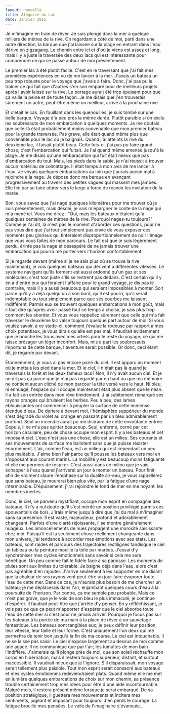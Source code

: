 ```yaml
---
layout: nouvelle
title: Alégorie du Lac
date: Janvier 2015
---
```


Je m'imagine en train de rêver. Je suis plongé dans la mer à quelque milliers de mètres de la rive. On regardant à côté de moi, parti dans une autre direction, la barque que j'ai laissée sur la plage en entrant dans l'eau dérive en zigzagang. Le chemin entre ici et d'où je viens est assez et long, mais il y a juste la traversée des deux lacs qui est intéressante pour comprendre ce qui se passe autour de moi présentement.

Le premier lac à été plutôt facile. C'est en le traversant que j'ai fait mes premiêres expériences en vu de me lancer à la mer. J'avais un bateau un peu trop robuste pour le voyage que j'avais à faire. Donc, j'ai pas pu le trainer ce qui fait que d'autres s'en son emparé pour de meilleurs projets après l'avoir laissé sur la rive. Le portage aurait été trop épuisant pour que ça vaille la peine et de toute façon. Je me disais que j'en trouverais sûrement un autre, peut-être même un meilleur, arrivé à la prochaine rive.

Et c'était le cas. En fouillant dans les quenouilles, je suis tombé sur une belle barque. Voyage d'à peu près la même durée. Plutôt paisible si on exclu les soubresauts de mon embarcation à quelques moments. Je me doutais que celle-là était probablement moins convenable que mon premier bateau pour la grande traversée. Pas grave, elle était quand même plus que convenable pour le lac où je baignais. Quand j'ai atteints la rive du deuxième lac, il faisait plutôt beau. Cette fois-ci, j'ai pas pu faire grand chose; c'est l'embarcation qui fuitait. Je l'ai quand même amenée jusqu'à la plage. Je me disais qu'une embaracation qui fuit était mieux que pas d'embarcation du tout. Mais, les pieds dans le sable, je n'ai réussit à trouver aucun matériau de colmattage. Il était temps à mon avis de me lancer à l'eau. Je voyais quelques embarcations au loin que j'aurais aucun mal à rejoindre à la nage. Je dépose donc ma barque en avançant progressivement au travers des petites vagues qui massent mes jambes. Elle fini par se faire attirer vers le large à force de recvoir les invitation de la marée.

Bon, vous savez que j'ai nagé quelques kilomètres pour me trouver où je suis présentement, mais désolé, je vais m'épargner le conte de la nage qui m'a mené ici. Vous me direz : "Oui, mais les bateaux n'étaient qu'à quelques centaines de mètres de la rive. Pourquoi nages-tu toujours?" Comme je l'ai dit, là n'est pas le moment d'aborder ces questions, pour ne pas vous dire que j'ai tout simplement pas envie de vous exposer ces moments peu glorieux qui tinteraient disproportionnelement de noir l'image que vous vous faites de mon parcours. Le fait est que je suis légèrement perdu, érinté pas la nage et désespéré de ne jamais trouver une embarcation qui pourra me porter vers l'horizon confortablement.

Si je regarde devant (même si je ne sais plus où se trouve la rive maintenant), je vois quelques bateaux qui dérivent a différentes vitesses. Le système navigant qu'ils forment est aussi ordonné qu'un gaz et ses molécules; c'est tout juste s'ils se rentrent pas dedans. C'est certain qu'il y en a d'entre eux qui feraient l'affaire pour le grand voyage, je dis pas le contraire, mais il y a aussi beaucoup qui seraient impossibles à monter. Soit parce qu'il y a déjà quelqu'un à son bord, qu'il est pourri, qu'il serait indomptable ou tout simplement parce que ses courbes me laissent indifférent. Parmis eux se trouvent quelques embarcations à mon goût, mais il faut dire qu'après avoir passé tout ce temps à choisir, je sais plus trop comment les aborder. Et vous vous rappellez sûrement que celle qui m'a fait traverser le deuxième lac valse toujours quelque part autour de moi. Si vous voulez savoir, à ce stade-ci, comment j'évalue la rodeuse par rapport à mes choix potentiaux, je vous dirais qu'elle est pas mal. Il faudrait évidemment que je bouche les trous avec mes orteils pour le reste du voyage; ce qui me laisse présager un léger inconfort. Mais, mis à part les soubresauts importuns de cette barque, l'aventure serait possible. Or donc, ceci étant dit, je regarde par devant.

Étonnemment, je vous ai pas encore parlé du ciel. Il est apparu au moment où je mettais les pied dans la mer. Et le ciel, il n'était pas là quand je traversais la forêt et les deux fameux lacs? Non, il n'y avait aucun ciel. Et je ne dit pas ça parce que je n'ai pas regardé par en haut ou que ma mémoire ne contient aucun cliché de mon parcour la tête versé vers le haut. Ni bleu, ni ennuagé, l'espace qu'il occupe maintenant était plus absent que le néan. Il a fait son entrée dans mon rêve timidement. J'ai subitement remarqué ses rayons orangés qui brulaient les herbes. Peu à peu, des lames éblouissantes ont commencer à peupler la surface de cette immense étendue d'eau. De deriere à devant moi, l'hémisphère suppérieur du monde s'est dégradé du violet au orange en passant par un bleu admirablement profond. Seul un incendie aurait pu me distraire de cette envoûtante entrée. Depuis, il ne m'a pas quitter beaucoup. Seul, enfermé, cerné par cet horizon circulaire, peu de chose occupe mon esprit. Il y a les bateaux et cet imposant ciel. L'eau n'est pas une chose, elle est un milieu. Ses courants et ses mouvements de surface me ballotent sans que je puisse résister énormément. L'air, comme l'eau, est un milieu qui est cependant un peu plus maléable. J'aime bien l'air parce qu'il pousse les bateaux vers moi en s'opposant aux courant marins. La mobilité y est beaucoup moins fatiguante et elle me permers de respirer. C'est aussi dans ce milieu que je vais échapper à l'eau quand j'arriverai un jour à monter un bateau. Pour finir, afin de vraiment claure l'emphase sur la dualité air-eau, je vous rappellerez que sans bateau, je mourerai bien plus vite, par la fatigue d'une nage interminable. D'épuisement, j'irai rejoindre le fond de mer en me noyant, les membres inertes.

Donc, le ciel, ce parvenu mystifiant, occupe mon esprit en compagnie des bateaux. Il n'y a nul doute qu'il s'est mérité un position privilégié parmis ces épouvantails de bois. J'irais même jusqu'à dire que j'ai du mal à m'imaginer sans sa présence. Il est vaste, majeusteux, profond et adorablement changeant. Parfois d'une clarté réjoissante, il se montre généralement nuageux. Les amoncellements de nues propagent une morosité saisissante chez moi. Puisqu'il est la seulement chose réellement changeante dans mon univers, j'ai tendance à accorder mes émotions avec ses états. Les bateaux, sont raides et parcours des trajectoires rectilignes tandisque le ciel un tableau ou la peinture mouille la toile par marées. J'essai d'y synchroniser mes cycles émotionnels sans savoir si cela me sera bénéfique. Un peu comme fait le fidèle face à sa paroisse. Les moments de pluies sont aux limites du tolérable. Je baigne déjà dans l'eau, alors c'est pas agréable d'en rajouter. J'arrive seulement à les supporter en me disant que la chaleur de ses rayons vont peut-être un jour faire évaporer toute l'eau de cette mer. Dans ce cas, je n'aurais plus besoin de me chercher un bateau; je me déplacerais dans l'air, enjambant quelques cours d'eau à la poursuite de l'horizon. Par contre, ça me semble peu probable. Mais ce n'est pas grave, que je le vois de son bleu le plus immaculé, je continue d'espérer. Il faudrait peut-être que j'arrête d'y penser. En y réfléchissant, je vois pas ce que ça peut m'apporter d'espérer que le ciel absorbe toute l'eau de cette mer si c'est pour ne jamais arriver. Pourquoi je focus pas sur les bateaux à la portée de ma main à la place de rêver à un sauvetage fantastique. Les bateaus sont tangibles eux; je peux définir leur position, leur vitesse, leur taille et leur forme. C'est uniquement l'un deux qui me permettra de tenir bon jusqu'à la fin de ma course. Le ciel est intouchable. Il ne se laisse pas saisir. Le ciel s'expose largement au dessus de moi comme une agace. Il ne communique que par l'air; les tumultes de mon bain l'indiffère. J'aimerais qu'il plonge près de moi, que son soleil réchauffe mon corps en hibernation, mais il restera toujours supérieur, distant, et surtout inaccessible. Il vaudrait mieux que je l'ignore. S'il disparaissait, mon voyage serait tellement plus paisible. Tout mon esprit serait consacré aux bateaux et mes cycles émotionnels redeviendraient plats. Quand même elle me met en lumière quelques embarcations de choix sur mon chemin, sa présence trouble certainement trop mes idées pour être d'une aide incontournable. Malgré mois, il restera présent même lorsque je serai embarqué. De sa position stratégique, il guettera mes mouvements et incitera mes sentiments, jugeant et imposant pour toujours. J'en perds le courage. La fatigue brouille mes pensées. Le voile de l'imaginaire s'évanouie...
